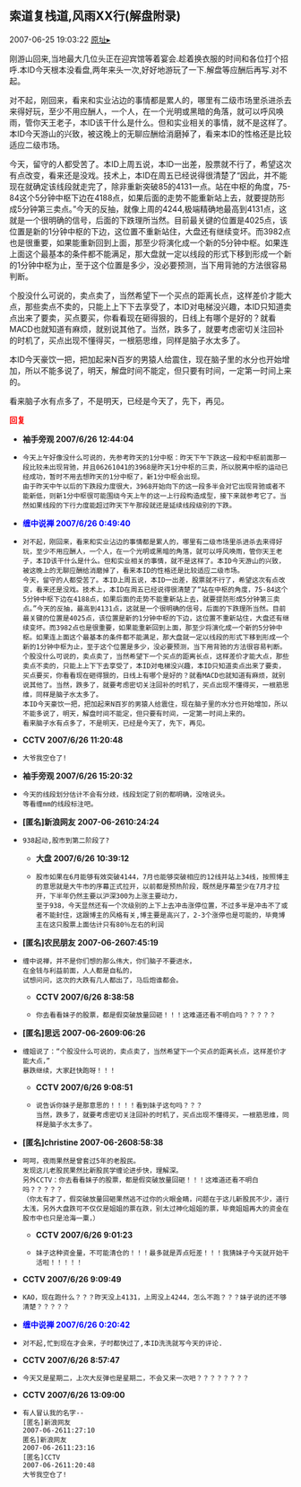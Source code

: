 ## 索道复栈道,风雨XX行(解盘附录)
2007-06-25 19:03:22
[原址▸](http://www.fxgan.com/chan_time/2007_01_06/555.htm)



 刚游山回来,当地最大几位头正在迎宾馆等着宴会.趁着换衣服的时间和各位打个招呼.本ID今天根本没看盘,两年来头一次,好好地游玩了一下.解盘等应酬后再写.对不起。


 


 对不起，刚回来，看来和实业沾边的事情都是累人的，哪里有二级市场里杀进杀去来得好玩，至少不用应酬人，一个人，在一个光明或黑暗的角落，就可以呼风唤雨，管你天王老子，本ID该干什么是什么。但和实业相关的事情，就不是这样了。本ID今天游山的兴致，被这晚上的无聊应酬给消磨掉了，看来本ID的性格还是比较适应二级市场。


 


 今天，留守的人都受苦了。本ID上周五说，本ID一出差，股票就不行了，希望这次有点改变，看来还是没戏。技术上，本ID在周五已经说得很清楚了“因此，并不能现在就确定该线段就走完了，除非重新突破85的4131一点。站在中枢的角度，75-84这个5分钟中枢下边在4188点，如果后面的走势不能重新站上去，就要提防形成5分钟第三卖点。”今天的反抽，就像上周的4244,极端精确地最高到4131点，这就是一个很明确的信号，后面的下跌理所当然。目前最关键的位置是4025点，该位置是新的1分钟中枢的下边，这位置不重新站住，大盘还有继续变坏。而3982点也是很重要，如果能重新回到上面，那至少将演化成一个新的5分钟中枢。如果连上面这个最基本的条件都不能满足，那大盘就一定以线段的形式下移到形成一个新的1分钟中枢为止，至于这个位置是多少，没必要预测，当下用背驰的方法很容易判断。


 


 个股没什么可说的，卖点卖了，当然希望下一个买点的距离长点，这样差价才能大点，那些卖点不卖的，只能上上下下去享受了，本ID对电梯没兴趣，本ID只知道卖点出来了要卖，买点要买，你看看现在砸得狠的，日线上有哪个是好的？就看MACD也就知道有麻烦，就别说其他了。当然，跌多了，就要考虑密切关注回补的时机了，买点出现不懂得买，一根筋思维，同样是脑子水太多了。


 


 本ID今天豪饮一把，把加起来N百岁的男猿人给震住，现在脑子里的水分也开始增加，所以不能多说了，明天，解盘时间不能定，但只要有时间，一定第一时间上来的。


 


 看来脑子水有点多了，不是明天，已经是今天了，先下，再见。





<font color='red'>**回复**</font>


- **袖手旁观 2007/6/26 12:44:04**
- ```
  今天上午好像没什么可说的，先参考昨天的1分中枢：昨天下午下跌这一段和中枢前面那一段比较未出现背驰，并且06261041的3968是昨天1分中枢的三卖，所以脱离中枢的运动已经成功，暂时不用去想昨天的1分中枢了，新1分中枢会出现。
  由于昨天中午以后的下跌段力度很大，3968开始向下的这一段多半会对它出现背驰或者不能新低，则新1分中枢很可能围绕今天上午的这一上行段构造成型，接下来就参考它了。当然如果线段的下行力度能超过昨天下午那段就还是延续线段级别的下跌。
  ```
- **<font color='blue'>缠中说禅 2007/6/26 0:49:40</font>**
- ```
  对不起，刚回来，看来和实业沾边的事情都是累人的，哪里有二级市场里杀进杀去来得好玩，至少不用应酬人，一个人，在一个光明或黑暗的角落，就可以呼风唤雨，管你天王老子，本ID该干什么是什么。但和实业相关的事情，就不是这样了。本ID今天游山的兴致，被这晚上的无聊应酬给消磨掉了，看来本ID的性格还是比较适应二级市场。
  今天，留守的人都受苦了。本ID上周五说，本ID一出差，股票就不行了，希望这次有点改变，看来还是没戏。技术上，本ID在周五已经说得很清楚了“站在中枢的角度，75-84这个5分钟中枢下边在4188点，如果后面的走势不能重新站上去，就要提防形成5分钟第三卖点。”今天的反抽，最高到4131点，这就是一个很明确的信号，后面的下跌理所当然。目前最关键的位置是4025点，该位置是新的1分钟中枢的下边，这位置不重新站住，大盘还有继续变坏。而3982点也是很重要，如果能重新回到上面，那至少将演化成一个新的5分钟中枢。如果连上面这个最基本的条件都不能满足，那大盘就一定以线段的形式下移到形成一个新的1分钟中枢为止，至于这个位置是多少，没必要预测，当下用背驰的方法很容易判断。
  个股没什么可说的，卖点卖了，当然希望下一个买点的距离长点，这样差价才能大点，那些卖点不卖的，只能上上下下去享受了，本ID对电梯没兴趣，本ID只知道卖点出来了要卖，买点要买，你看看现在砸得狠的，日线上有哪个是好的？就看MACD也就知道有麻烦，就别说其他了。当然，跌多了，就要考虑密切关注回补的时机了，买点出现不懂得买，一根筋思维，同样是脑子水太多了。
  本ID今天豪饮一把，把加起来N百岁的男猿人给震住，现在脑子里的水分也开始增加，所以不能多说了，明天，解盘时间不能定，但只要有时间，一定第一时间上来的。
  看来脑子水有点多了，不是明天，已经是今天了，先下，再见。
  ```
- **CCTV 2007/6/26 11:20:48**
- ```
  大爷我空仓了!
  ```
- **袖手旁观 2007/6/26 15:20:32**
- ```
  今天的线段划分估计不会有分歧，线段划定了别的都明确，没啥说头。
  等看缠mm的线段标注吧。
  ```
- **[匿名]新浪网友 2007-06-2610:24:24**
- ```
  938起动,股市到第二阶段了?
  ```
   - **大盘 2007/6/26 10:39:12**
   - ```
     股市如果在6月能够有效突破4144，7月也能够突破相应的12线并站上34线，按照博主的意思就是大牛市的序幕正式拉开，以前都是预热阶段，既然是序幕至少在7月才拉开，下半年仍然主要以沪深300为上涨主要动力，
     至于938，今天显然还有一个次级别的上下上去冲击涨停位置，不过多半是冲击不了或者不能封住，这跟博主的风格有关,博主要是高兴了，2-3个涨停也是可能的，毕竟博主在这只股票上面估计只有80％左右的利润
     ```
- **[匿名]农民朋友 2007-06-2607:45:19**
- ```
  缠中说禅，并不是你们想的那么伟大，你们脑子不要进水，
  在金钱与利益前面，人人都是自私的，
  试想问问，这次的大跌有几人都出了，马后炮谁都会。
  ```
   - **CCTV 2007/6/26 8:38:58**
   - ```
     你去看看妹子的股票，都是假突破放量回砸！！！这难道还看不明白吗？？？？？
     ```
- **[匿名]思远 2007-06-2609:06:26**
- ```
  缠姐说了：“个股没什么可说的，卖点卖了，当然希望下一个买点的距离长点，这样差价才能大点，”
  暴跌继续，大家赶快跑呀！！！
  ```
   - **CCTV 2007/6/26 9:08:51**
   - ```
     说告诉你妹子是那意思的！！！！看到妹子这句吗？？？
     当然，跌多了，就要考虑密切关注回补的时机了，买点出现不懂得买，一根筋思维，同样是脑子水太多了。
     ```
- **[匿名]christine 2007-06-2608:58:38**
- ```
  呵呵，夜雨果然是曾套过5年的老股民。
  发现这儿老股民果然比新股民学缠论进步快，理解深。
  另外CCTV：你去看看妹子的股票，都是假突破放量回砸！！！这难道还看不明白吗？？？？？
  （你太有才了，假突破放量回砸果然逃不过你的火眼金睛，问题在于这儿新股民不少，道行太浅，另外大盘跌可不仅仅是姐姐的票在跌，别太过神化姐姐的票，毕竟姐姐再大的资金在股市中也只是沧海一粟，）
  ```
   - **CCTV 2007/6/26 9:01:23**
   - ```
     妹子这种资金量，不可能清仓的！！！最多就是弄点短差！！！我猜妹子今天就开始干活啦！！！！！
     ```
- **CCTV 2007/6/26 9:09:49**
- ```
  KAO，现在跑什么？？？昨天没上4131，上周没上4244，怎么不跑？？？妹子说的还不够清楚？？？？？
  ```
- **<font color='blue'>缠中说禅 2007/6/26 0:20:42</font>**
- ```
  对不起,忙到现在才会来，子时都快过了,本ID洗洗就写今天的评论.
  ```
- **CCTV 2007/6/26 8:57:47**
- ```
  今天又是星期二，上次大反弹也是星期二，不会又来一次吧？？？？？？？？
  ```
- **CCTV 2007/6/26 13:09:00**
- ```
  有人冒认我的名字--
  [匿名]新浪网友
  2007-06-2611:27:10
  匿名]新浪网友
  2007-06-2611:23:16
  [匿名]CCTV
  2007-06-2611:20:48
  大爷我空仓了!
  ```
